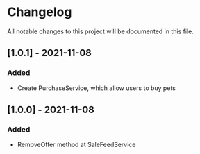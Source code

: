 # Changelog
All notable changes to this project will be documented in this file.

## [1.0.1] - 2021-11-08
### Added
- Create PurchaseService, which allow users to buy pets

## [1.0.0] - 2021-11-08
### Added
- RemoveOffer method at SaleFeedService


